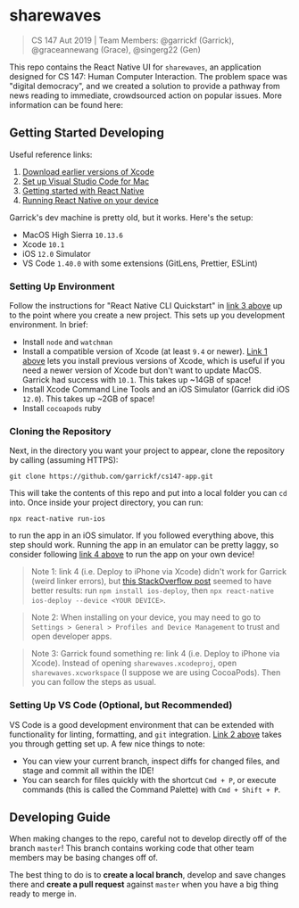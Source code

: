 # sharewaves

> CS 147 Aut 2019 | Team Members: @garrickf (Garrick), @graceannewang (Grace), @singerg22 (Gen)

This repo contains the React Native UI for `sharewaves`, an application designed for CS 147: Human Computer Interaction. The problem space was "digital democracy", and we created a solution to provide a pathway from news reading to immediate, crowdsourced action on popular issues. More information can be found here: 

## Getting Started Developing

Useful reference links:

1. [Download earlier versions of Xcode](https://developer.apple.com/download/more/)
2. [Set up Visual Studio Code for Mac](https://code.visualstudio.com/docs/setup/mac)
3. [Getting started with React Native](https://facebook.github.io/react-native/docs/getting-started)
4. [Running React Native on your device](https://facebook.github.io/react-native/docs/running-on-device)

Garrick's dev machine is pretty old, but it works. Here's the setup:

- MacOS High Sierra `10.13.6`
- Xcode `10.1`
- iOS `12.0` Simulator
- VS Code `1.40.0` with some extensions (GitLens, Prettier, ESLint)

### Setting Up Environment
Follow the instructions for "React Native CLI Quickstart" in [link 3 above](https://facebook.github.io/react-native/docs/getting-started) up to the point where you create a new project. This sets up you development environment. In brief:

- Install `node` and `watchman`
- Install a compatible version of Xcode (at least `9.4` or newer). [Link 1 above](https://developer.apple.com/download/more/) lets you install previous versions of Xcode, which is useful if you need a newer version of Xcode but don't want to update MacOS. Garrick had success with `10.1`. This takes up ~14GB of space!
- Install Xcode Command Line Tools and an iOS Simulator (Garrick did iOS `12.0`). This takes up ~2GB of space!
- Install `cocoapods` ruby

### Cloning the Repository

Next, in the directory you want your project to appear, clone the repository by calling (assuming HTTPS):

```
git clone https://github.com/garrickf/cs147-app.git
```

This will take the contents of this repo and put into a local folder you can `cd` into. Once inside your project directory, you can run:

```
npx react-native run-ios
```

to run the app in an iOS simulator. If you followed everything above, this step should work. Running the app in an emulator can be pretty laggy, so consider following [link 4 above](https://facebook.github.io/react-native/docs/running-on-device) to run the app on your own device!

> Note 1: link 4 (i.e. Deploy to iPhone via Xcode) didn't work for Garrick (weird linker errors), but [this StackOverflow post](https://stackoverflow.com/questions/38495793/run-react-native-application-on-ios-device-directly-from-command-line) seemed to have better results: run `npm install ios-deploy`, then `npx react-native ios-deploy --device <YOUR DEVICE>`.

> Note 2: When installing on your device, you may need to go to `Settings > General > Profiles and Device Management` to trust and open developer apps.

> Note 3: Garrick found something re: link 4 (i.e. Deploy to iPhone via Xcode). Instead of opening `sharewaves.xcodeproj`, open `sharewaves.xcworkspace` (I suppose we are using CocoaPods). Then you can follow the steps as usual.

### Setting Up VS Code (Optional, but Recommended)

VS Code is a good development environment that can be extended with functionality for linting, formatting, and `git` integration. [Link 2 above](https://code.visualstudio.com/docs/setup/mac) takes you through getting set up. A few nice things to note:

- You can view your current branch, inspect diffs for changed files, and stage and commit all within the IDE!
- You can search for files quickly with the shortcut `Cmd + P`, or execute commands (this is called the Command Palette) with `Cmd + Shift + P`.

## Developing Guide

When making changes to the repo, careful not to develop directly off of the branch `master`! This branch contains working code that other team members may be basing changes off of.

The best thing to do is to **create a local branch**, develop and save changes there and **create a pull request** against `master` when you have a big thing ready to merge in.
